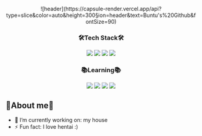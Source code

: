 <p align="center">![header](https://capsule-render.vercel.app/api?type=slice&color=auto&height=300&section=header&text=Buntu's%20Github&fontSize=90)</p>

<h3 align="center">🛠️Tech Stack🛠️</h3>
<p align="center"><img src="https://img.shields.io/badge/C-ABB9CC?style=flat-square&logo=c&logoColor=white"/></a> <img src="https://img.shields.io/badge/C++-00599C?style=flat-square&logo=C%2B%2B&logoColor=white"/></a> <img src="https://img.shields.io/badge/CSharp-007396?style=flat-square&logo=C%20Sharp&logoColor=white"/></a> <img src="https://img.shields.io/badge/Java-007396?style=flat-square&logo=Java&logoColor=white"/></a></p>

<h3 align="center">📚Learning📚</h3>
<p align="center"><img src="https://img.shields.io/badge/Go-00ADD8?style=flat-square&logo=Go&logoColor=white"/></a> <img src="https://img.shields.io/badge/HTML5-E34F26?style=flat-square&logo=html5&logoColor=white"/></a> <img src="https://img.shields.io/badge/PHP-777BB4?style=flat-square&logo=php&logoColor=white"/></a> <img src="https://img.shields.io/badge/React-61DAFB?style=flat-square&logo=React&logoColor=white"/></a></p>

## 🏃About me🏃
- 🔭 I’m currently working on: my house
- ⚡ Fun fact: I love hentai :)
